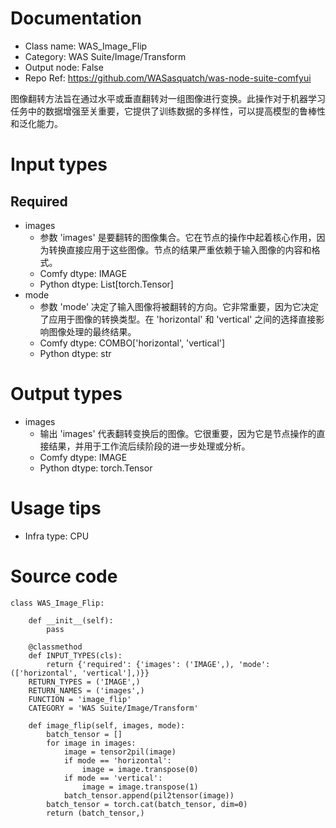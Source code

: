 # Documentation
- Class name: WAS_Image_Flip
- Category: WAS Suite/Image/Transform
- Output node: False
- Repo Ref: https://github.com/WASasquatch/was-node-suite-comfyui

图像翻转方法旨在通过水平或垂直翻转对一组图像进行变换。此操作对于机器学习任务中的数据增强至关重要，它提供了训练数据的多样性，可以提高模型的鲁棒性和泛化能力。

# Input types
## Required
- images
    - 参数 'images' 是要翻转的图像集合。它在节点的操作中起着核心作用，因为转换直接应用于这些图像。节点的结果严重依赖于输入图像的内容和格式。
    - Comfy dtype: IMAGE
    - Python dtype: List[torch.Tensor]
- mode
    - 参数 'mode' 决定了输入图像将被翻转的方向。它非常重要，因为它决定了应用于图像的转换类型。在 'horizontal' 和 'vertical' 之间的选择直接影响图像处理的最终结果。
    - Comfy dtype: COMBO['horizontal', 'vertical']
    - Python dtype: str

# Output types
- images
    - 输出 'images' 代表翻转变换后的图像。它很重要，因为它是节点操作的直接结果，并用于工作流后续阶段的进一步处理或分析。
    - Comfy dtype: IMAGE
    - Python dtype: torch.Tensor

# Usage tips
- Infra type: CPU

# Source code
```
class WAS_Image_Flip:

    def __init__(self):
        pass

    @classmethod
    def INPUT_TYPES(cls):
        return {'required': {'images': ('IMAGE',), 'mode': (['horizontal', 'vertical'],)}}
    RETURN_TYPES = ('IMAGE',)
    RETURN_NAMES = ('images',)
    FUNCTION = 'image_flip'
    CATEGORY = 'WAS Suite/Image/Transform'

    def image_flip(self, images, mode):
        batch_tensor = []
        for image in images:
            image = tensor2pil(image)
            if mode == 'horizontal':
                image = image.transpose(0)
            if mode == 'vertical':
                image = image.transpose(1)
            batch_tensor.append(pil2tensor(image))
        batch_tensor = torch.cat(batch_tensor, dim=0)
        return (batch_tensor,)
```
